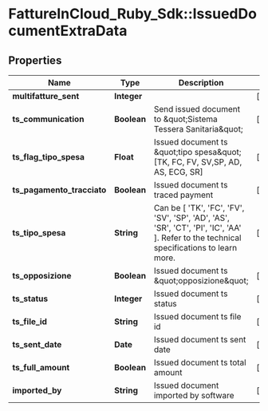 # FattureInCloud_Ruby_Sdk::IssuedDocumentExtraData

## Properties

| Name | Type | Description | Notes |
| ---- | ---- | ----------- | ----- |
| **multifatture_sent** | **Integer** |  | [optional] |
| **ts_communication** | **Boolean** | Send issued document to \&quot;Sistema Tessera Sanitaria\&quot; | [optional] |
| **ts_flag_tipo_spesa** | **Float** | Issued document ts \&quot;tipo spesa\&quot; [TK, FC, FV, SV,SP, AD, AS, ECG, SR] | [optional] |
| **ts_pagamento_tracciato** | **Boolean** | Issued document ts traced payment | [optional] |
| **ts_tipo_spesa** | **String** | Can be [ &#39;TK&#39;, &#39;FC&#39;, &#39;FV&#39;, &#39;SV&#39;, &#39;SP&#39;, &#39;AD&#39;, &#39;AS&#39;, &#39;SR&#39;, &#39;CT&#39;, &#39;PI&#39;, &#39;IC&#39;, &#39;AA&#39; ]. Refer to the technical specifications to learn more. | [optional] |
| **ts_opposizione** | **Boolean** | Issued document ts \&quot;opposizione\&quot; | [optional] |
| **ts_status** | **Integer** | Issued document ts status | [optional] |
| **ts_file_id** | **String** | Issued document ts file id | [optional] |
| **ts_sent_date** | **Date** | Issued document ts sent date | [optional] |
| **ts_full_amount** | **Boolean** | Issued document ts total amount | [optional] |
| **imported_by** | **String** | Issued document imported by software | [optional] |

